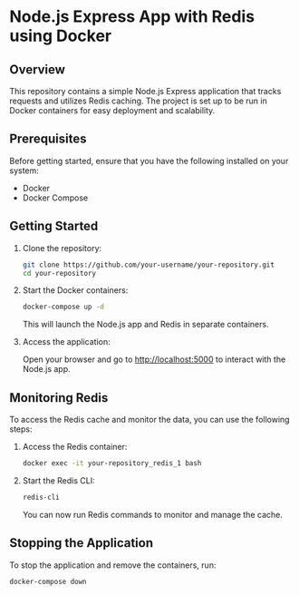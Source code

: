 # Node.js Express App with Redis using Docker

## Overview

This repository contains a simple Node.js Express application that tracks requests and utilizes Redis caching. The project is set up to be run in Docker containers for easy deployment and scalability.

## Prerequisites

Before getting started, ensure that you have the following installed on your system:

- Docker
- Docker Compose

## Getting Started

1. Clone the repository:

    ```bash
    git clone https://github.com/your-username/your-repository.git
    cd your-repository
    ```

2. Start the Docker containers:

    ```bash
    docker-compose up -d
    ```

   This will launch the Node.js app and Redis in separate containers.

3. Access the application:

   Open your browser and go to [http://localhost:5000](http://localhost:5000) to interact with the Node.js app.

## Monitoring Redis

To access the Redis cache and monitor the data, you can use the following steps:

1. Access the Redis container:

    ```bash
    docker exec -it your-repository_redis_1 bash
    ```

2. Start the Redis CLI:

    ```bash
    redis-cli
    ```

   You can now run Redis commands to monitor and manage the cache.

## Stopping the Application

To stop the application and remove the containers, run:

```bash
docker-compose down
